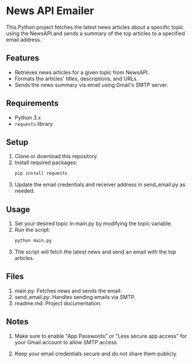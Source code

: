 # News API Emailer

This Python project fetches the latest news articles about a specific topic using the NewsAPI and sends a summary of the top articles to a specified email address.

## Features

- Retrieves news articles for a given topic from NewsAPI.
- Formats the articles' titles, descriptions, and URLs.
- Sends the news summary via email using Gmail's SMTP server.

## Requirements

- Python 3.x
- `requests` library

## Setup

1. Clone or download this repository.
2. Install required packages:
   ```sh
   pip install requests
   ```
3. Update the email credentials and receiver address in send_email.py as needed.

## Usage

1. Set your desired topic in main.py by modifying the topic variable.
2. Run the script:
   ```sh
   python main.py
   ```
3. The script will fetch the latest news and send an email with the top articles.

## Files

1. main.py: Fetches news and sends the email.
2. send_email.py: Handles sending emails via SMTP.
3. readme.md: Project documentation.

## Notes

1. Make sure to enable "App Passwords" or "Less secure app access" for your Gmail account to allow SMTP access.

2. Keep your email credentials secure and do not share them publicly.
